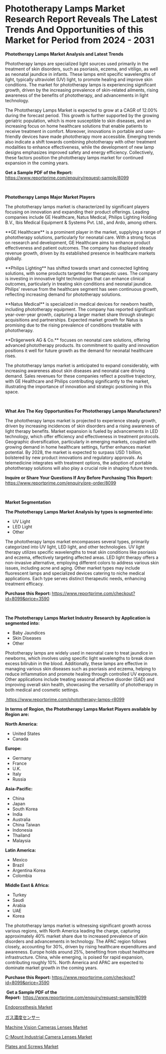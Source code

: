 <p><h1>Phototherapy Lamps Market Research Report Reveals The Latest Trends And Opportunities of this Market for Period from 2024 - 2031</h1></p><p><strong>Phototherapy Lamps Market Analysis and Latest Trends</strong></p>
<p><p>Phototherapy lamps are specialized light sources used primarily in the treatment of skin disorders, such as psoriasis, eczema, and vitiligo, as well as neonatal jaundice in infants. These lamps emit specific wavelengths of light, typically ultraviolet (UV) light, to promote healing and improve skin conditions. The market for phototherapy lamps is experiencing significant growth, driven by the increasing prevalence of skin-related ailments, rising awareness of the benefits of phototherapy, and advancements in light technology.</p><p>The Phototherapy Lamps Market is expected to grow at a CAGR of 12.00% during the forecast period. This growth is further supported by the growing geriatric population, which is more susceptible to skin diseases, and an increasing focus on home healthcare solutions that enable patients to receive treatment in comfort. Moreover, innovations in portable and user-friendly devices have made phototherapy more accessible. Emerging trends also indicate a shift towards combining phototherapy with other treatment modalities to enhance effectiveness, while the development of new lamp designs emphasizes improved safety and energy efficiency. Collectively, these factors position the phototherapy lamps market for continued expansion in the coming years.</p></p>
<p><strong>Get a Sample PDF of the Report:&nbsp;</strong> <a href="https://www.reportprime.com/enquiry/request-sample/8099">https://www.reportprime.com/enquiry/request-sample/8099</a></p>
<p>&nbsp;</p>
<p><strong>Phototherapy Lamps Major Market Players</strong></p>
<p><p>The phototherapy lamps market is characterized by significant players focusing on innovation and expanding their product offerings. Leading companies include GE Healthcare, Natus Medical, Philips Lighting Holding B.V., Ibis Medical Equipment & Systems Pvt. Ltd., and Ardo, among others.</p><p>**GE Healthcare** is a prominent player in the market, supplying a range of phototherapy solutions, particularly for neonatal care. With a strong focus on research and development, GE Healthcare aims to enhance product effectiveness and patient outcomes. The company has displayed steady revenue growth, driven by its established presence in healthcare markets globally.</p><p>**Philips Lighting** has shifted towards smart and connected lighting solutions, with some products targeted for therapeutic uses. The company is investing in innovative light technologies that can enhance clinical outcomes, particularly in treating skin conditions and neonatal jaundice. Philips’ revenue from the healthcare segment has seen continuous growth, reflecting increasing demand for phototherapy solutions.</p><p>**Natus Medical** is specialized in medical devices for newborn health, including phototherapy equipment. The company has reported significant year-over-year growth, capturing a larger market share through strategic acquisitions and partnerships. Expected market growth for Natus is promising due to the rising prevalence of conditions treatable with phototherapy.</p><p>**Drägerwerk AG & Co.** focuses on neonatal care solutions, offering advanced phototherapy products. Its commitment to quality and innovation positions it well for future growth as the demand for neonatal healthcare rises.</p><p>The phototherapy lamps market is anticipated to expand considerably, with increasing awareness about skin diseases and neonatal care driving demand. Sales revenues for these companies reflect a positive trajectory, with GE Healthcare and Philips contributing significantly to the market, illustrating the importance of innovation and strategic positioning in this space.</p></p>
<p>&nbsp;</p>
<p><strong>What Are The Key Opportunities For Phototherapy Lamps Manufacturers?</strong></p>
<p><p>The phototherapy lamps market is projected to experience steady growth, driven by increasing incidences of skin disorders and a rising awareness of light therapy benefits. Market expansion is fueled by advancements in LED technology, which offer efficiency and effectiveness in treatment protocols. Geographic diversification, particularly in emerging markets, coupled with growing demand in home healthcare settings, further enhances market potential. By 2028, the market is expected to surpass USD 1 billion, bolstered by new product innovations and regulatory approvals. As telemedicine integrates with treatment options, the adoption of portable phototherapy solutions will also play a crucial role in shaping future trends.</p></p>
<p><strong>Inquire or Share Your Questions If Any Before Purchasing This Report:</strong> <a href="https://www.reportprime.com/enquiry/pre-order/8099">https://www.reportprime.com/enquiry/pre-order/8099</a></p>
<p>&nbsp;</p>
<p><strong>Market Segmentation</strong></p>
<p><strong>The Phototherapy Lamps Market Analysis by types is segmented into:</strong></p>
<p><ul><li>UV Light</li><li>LED Light</li><li>Other</li></ul></p>
<p><p>The phototherapy lamps market encompasses several types, primarily categorized into UV light, LED light, and other technologies. UV light therapy utilizes specific wavelengths to treat skin conditions like psoriasis and eczema, effectively targeting affected areas. LED light therapy offers a non-invasive alternative, employing different colors to address various skin issues, including acne and aging. Other market types may include fluorescent lamps and specialized devices catering to niche medical applications. Each type serves distinct therapeutic needs, enhancing treatment efficacy.</p></p>
<p><strong>Purchase this Report:&nbsp;</strong><a href="https://www.reportprime.com/checkout?id=8099&price=3590">https://www.reportprime.com/checkout?id=8099&price=3590</a></p>
<p>&nbsp;</p>
<p><strong>The Phototherapy Lamps Market Industry Research by Application is segmented into:</strong></p>
<p><ul><li>Baby Jaundices</li><li>Skin Diseases</li><li>Other</li></ul></p>
<p><p>Phototherapy lamps are widely used in neonatal care to treat jaundice in newborns, which involves using specific light wavelengths to break down excess bilirubin in the blood. Additionally, these lamps are effective in managing various skin diseases such as psoriasis and eczema, helping to reduce inflammation and promote healing through controlled UV exposure. Other applications include treating seasonal affective disorder (SAD) and improving overall skin health, showcasing the versatility of phototherapy in both medical and cosmetic settings.</p></p>
<p><a href="https://www.reportprime.com/phototherapy-lamps-r8099">&nbsp;https://www.reportprime.com/phototherapy-lamps-r8099</a></p>
<p><strong>In terms of Region, the Phototherapy Lamps Market Players available by Region are:</strong></p>
<p>
    <p> <strong> North America: </strong>
        <ul>
            <li>United States</li>
            <li>Canada</li>
        </ul>
        </p> 
    <p> <strong> Europe: </strong>
        <ul>
            <li>Germany</li>
            <li>France</li>
            <li>U.K.</li>
            <li>Italy</li>
            <li>Russia</li>
        </ul>
        </p> 
    <p> <strong> Asia-Pacific: </strong>
        <ul>
            <li>China</li>
            <li>Japan</li>
            <li>South Korea</li>
            <li>India</li>
            <li>Australia</li>
            <li>China Taiwan</li>
            <li>Indonesia</li>
            <li>Thailand</li>
            <li>Malaysia</li>
        </ul>
        </p> 
    <p> <strong> Latin America: </strong>
        <ul>
            <li>Mexico</li>
            <li>Brazil</li>
            <li>Argentina Korea</li>
            <li>Colombia</li>
        </ul>
        </p> 
    <p> <strong> Middle East & Africa: </strong>
        <ul>
            <li>Turkey</li>
            <li>Saudi</li>
            <li>Arabia</li>
            <li>UAE</li>
            <li>Korea</li>
        </ul>
    </p>
    </p>
<p><p>The phototherapy lamps market is witnessing significant growth across various regions, with North America leading the charge, capturing approximately 40% market share due to increased prevalence of skin disorders and advancements in technology. The APAC region follows closely, accounting for 30%, driven by rising healthcare expenditures and awareness. Europe holds around 25%, benefiting from robust healthcare infrastructure. China, while emerging, is poised for rapid expansion, contributing roughly 10%. North America and APAC are expected to dominate market growth in the coming years.</p></p>
<p><strong>Purchase this Report: </strong><a href="https://www.reportprime.com/checkout?id=8099&price=3590">https://www.reportprime.com/checkout?id=8099&price=3590</a></p>
<p>&nbsp;<strong>Get a Sample PDF of the Report:&nbsp;&nbsp;</strong><a href="https://www.reportprime.com/enquiry/request-sample/8099">https://www.reportprime.com/enquiry/request-sample/8099</a></p>
<p><strong></strong></p>
<p><p><a href="https://github.com/NargisHussain432/Market-Research-Report-List-1/blob/main/endoprosthesis-market.md">Endoprosthesis Market</a></p><p><a href="https://medium.com/@camron674/gas-concentration-sensor-market-%E3%81%AE%E3%82%B0%E3%83%AD%E3%83%BC%E3%83%90%E3%83%AB%E5%B8%82%E5%A0%B4%E6%A6%82%E8%A6%81%E3%81%AF-%E4%B8%96%E7%95%8C%E3%81%8A%E3%82%88%E3%81%B3%E4%B8%BB%E8%A6%81%E5%B8%82%E5%A0%B4%E3%81%AB%E3%81%8A%E3%81%91%E3%82%8B%E6%A5%AD%E7%95%8C%E3%81%AB%E5%BD%B1%E9%9F%BF%E3%82%92%E4%B8%8E%E3%81%88%E3%82%8B%E4%B8%BB%E8%A6%81%E3%81%AA%E3%83%88%E3%83%AC%E3%83%B3%E3%83%89%E3%81%AB%E3%81%A4%E3%81%84%E3%81%A6-%E7%8B%AC%E8%87%AA%E3%81%AE%E8%A6%96%E7%82%B9%E3%82%92%E6%8F%90%E4%BE%9B%E3%81%97%E3%81%BE%E3%81%99-64658d9e4ffc">ガス濃度センサー</a></p><p><a href="https://medium.com/@joshavis90/global-machine-vision-cameras-lenses-industry-research-report-competitive-landscape-market-size-ba2c4d8aa9f9">Machine Vision Cameras Lenses Market</a></p><p><a href="https://medium.com/@joshavis90/c-mount-industrial-camera-lenses-market-report-by-product-type-fixed-focal-lens-zoom-lens-end-304f3642f510">C-Mount Industrial Camera Lenses Market</a></p><p><a href="https://github.com/FahadAhmed223/Market-Research-Report-List-1/blob/main/plates-and-screws-market.md">Plates and Screws Market</a></p></p>